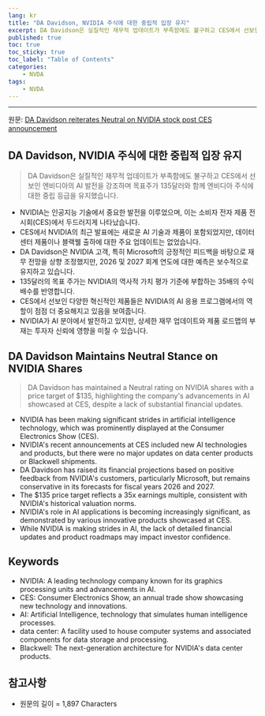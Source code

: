```yaml
---
lang: kr
title: "DA Davidson, NVIDIA 주식에 대한 중립적 입장 유지"
excerpt: DA Davidson은 실질적인 재무적 업데이트가 부족함에도 불구하고 CES에서 선보인 엔비디아의 AI 발전을 강조하며 목표주가 135달러와 함께 엔비디아 주식에 대한 중립 등급을 유지했습니다.
published: true
toc: true
toc_sticky: true
toc_label: "Table of Contents"
categories:
    - NVDA
tags:
    - NVDA
---
```


---

  원문: [DA Davidson reiterates Neutral on NVIDIA stock post CES announcement ](https://www.investing.com/news/analyst-ratings/da-davidson-reiterates-neutral-on-nvidia-stock-post-ces-announcement-93CH-3802790)

## DA Davidson, NVIDIA 주식에 대한 중립적 입장 유지

> DA Davidson은 실질적인 재무적 업데이트가 부족함에도 불구하고 CES에서 선보인 엔비디아의 AI 발전을 강조하며 목표주가 135달러와 함께 엔비디아 주식에 대한 중립 등급을 유지했습니다.


- NVIDIA는 인공지능 기술에서 중요한 발전을 이루었으며, 이는 소비자 전자 제품 전시회(CES)에서 두드러지게 나타났습니다.
- CES에서 NVIDIA의 최근 발표에는 새로운 AI 기술과 제품이 포함되었지만, 데이터 센터 제품이나 블랙웰 출하에 대한 주요 업데이트는 없었습니다.
- DA Davidson은 NVIDIA 고객, 특히 Microsoft의 긍정적인 피드백을 바탕으로 재무 전망을 상향 조정했지만, 2026 및 2027 회계 연도에 대한 예측은 보수적으로 유지하고 있습니다.
- 135달러의 목표 주가는 NVIDIA의 역사적 가치 평가 기준에 부합하는 35배의 수익 배수를 반영합니다.
- CES에서 선보인 다양한 혁신적인 제품들은 NVIDIA의 AI 응용 프로그램에서의 역할이 점점 더 중요해지고 있음을 보여줍니다.
- NVIDIA가 AI 분야에서 발전하고 있지만, 상세한 재무 업데이트와 제품 로드맵의 부재는 투자자 신뢰에 영향을 미칠 수 있습니다.

## DA Davidson Maintains Neutral Stance on NVIDIA Shares

> DA Davidson has maintained a Neutral rating on NVIDIA shares with a price target of $135, highlighting the company's advancements in AI showcased at CES, despite a lack of substantial financial updates.


- NVIDIA has been making significant strides in artificial intelligence technology, which was prominently displayed at the Consumer Electronics Show (CES).
- NVIDIA's recent announcements at CES included new AI technologies and products, but there were no major updates on data center products or Blackwell shipments.
- DA Davidson has raised its financial projections based on positive feedback from NVIDIA's customers, particularly Microsoft, but remains conservative in its forecasts for fiscal years 2026 and 2027.
- The $135 price target reflects a 35x earnings multiple, consistent with NVIDIA's historical valuation norms.
- NVIDIA's role in AI applications is becoming increasingly significant, as demonstrated by various innovative products showcased at CES.
- While NVIDIA is making strides in AI, the lack of detailed financial updates and product roadmaps may impact investor confidence.

## Keywords

- NVIDIA: A leading technology company known for its graphics processing units and advancements in AI.
- CES: Consumer Electronics Show, an annual trade show showcasing new technology and innovations.
- AI: Artificial Intelligence, technology that simulates human intelligence processes.
- data center: A facility used to house computer systems and associated components for data storage and processing.
- Blackwell: The next-generation architecture for NVIDIA's data center products.

## 참고사항

- 원문의 길이 = 1,897 Characters

